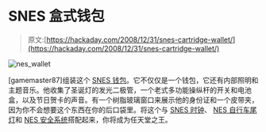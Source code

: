 # SNES 盒式钱包

> 原文:[https://hackaday.com/2008/12/31/snes-cartridge-wallet/](https://hackaday.com/2008/12/31/snes-cartridge-wallet/)

![nes_wallet](../Images/5aa0318be6d84313b7767c99747937e5.png "nes_wallet")

[gamemaster87]组装这个 [SNES 钱包](http://www.instructables.com/id/Super_Nintendo_Wallet_that_plays_music_gives_ligh/)。它不仅仅是一个钱包，它还有内部照明和主题音乐。他收集了圣诞灯的发光二极管，一个老式多功能操纵杆的开关和电池盒，以及节日贺卡的声音。有一个树脂玻璃窗口来展示他的身份证和一个皮带夹，因为你不会想要这个东西在你的后口袋里。将这个与 [SNES 时钟](http://hackaday.com/2008/11/11/super-nintendo-clock/)、 [NES 自行车尾灯](http://hackaday.com/2008/11/24/bicycling-in-the-fall/)和 [NES 安全系统](http://hackaday.com/2008/12/08/nintendo-keyless-entry/)搭配起来，你将成为任天堂之王。
